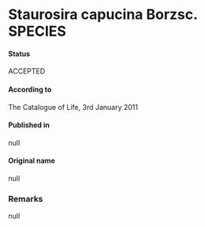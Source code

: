 Staurosira capucina Borzsc. SPECIES
=======

#### Status
ACCEPTED

#### According to
The Catalogue of Life, 3rd January 2011

#### Published in
null

#### Original name
null

### Remarks
null